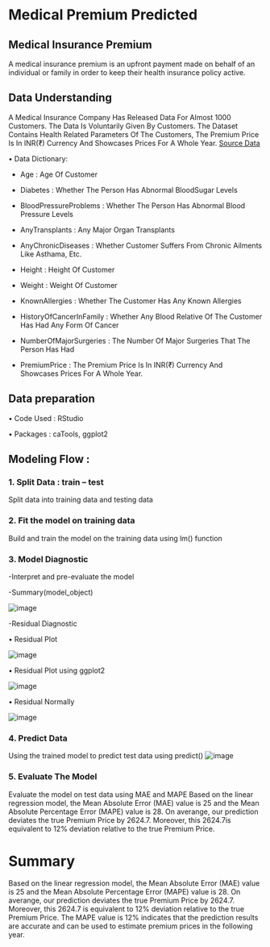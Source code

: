 # Medical Premium Predicted

## Medical Insurance Premium 
A medical insurance premium is an upfront payment made on behalf of an individual or family in order to keep their health insurance policy active.

## Data Understanding

A Medical Insurance Company Has Released Data For Almost 1000 Customers. The Data Is Voluntarily Given By Customers. 
The Dataset Contains Health Related Parameters Of The Customers, The Premium Price Is In INR(₹) Currency And Showcases Prices For A Whole Year.
[Source Data](https://www.kaggle.com/tejashvi14/medical-insurance-premium-prediction)

•	Data Dictionary:
    
   - Age : Age Of Customer 
    
   - Diabetes : Whether The Person Has Abnormal BloodSugar Levels
    
   - BloodPressureProblems : Whether The Person Has Abnormal Blood Pressure Levels
    
   - AnyTransplants : Any Major Organ Transplants
    
   - AnyChronicDiseases : Whether Customer Suffers From Chronic Ailments Like Asthama, Etc.
    
   - Height : Height Of Customer
    
   - Weight : Weight Of Customer
    
   - KnownAllergies : Whether The Customer Has Any Known Allergies
    
   - HistoryOfCancerInFamily : Whether Any Blood Relative Of The Customer Has Had Any Form Of Cancer
    
   - NumberOfMajorSurgeries : The Number Of Major Surgeries That The Person Has Had
    
   - PremiumPrice : The Premium Price Is In INR(₹) Currency And Showcases Prices For A Whole Year.

## Data preparation
•	Code Used : RStudio 

•	Packages : caTools, ggplot2

## Modeling Flow : 
### 1. Split Data : train – test
   Split data into training data and testing data
### 2. Fit the model on training data
   Build and train the model on the training data using lm() function
### 3. Model Diagnostic
  
 -Interpret and pre-evaluate the model
  
 -Summary(model_object)
 
 ![image](https://user-images.githubusercontent.com/88583319/129437689-402dc97d-a648-4efd-a453-bde2d3eceaf3.png)

  
 -Residual Diagnostic
    
   • 	Residual Plot
   
   ![image](https://user-images.githubusercontent.com/88583319/128622590-4970740a-2869-429c-910b-bc23c9a62166.png)
    
   • 	Residual Plot using ggplot2
    
   ![image](https://user-images.githubusercontent.com/88583319/128622578-ac49b108-b32b-45f7-a6e0-618c291d7181.png)
    
   •	Residual Normally
   
   ![image](https://user-images.githubusercontent.com/88583319/128622604-b66def67-399f-404c-a5b5-2fcdf3757667.png)
    
### 4. Predict Data
   Using the trained model to predict test data using predict()
   ![image](https://user-images.githubusercontent.com/88583319/128622622-32f066da-24c3-4238-82ea-19ea2074a8d8.png)
   
### 5. Evaluate The Model
   Evaluate the model on test data using MAE and MAPE
 Based on the linear regression model, the Mean Absolute Error (MAE) value is 25 and the Mean Absolute Percentage Error (MAPE) value is 28.
On averange, our prediction deviates the true Premium Price by 2624.7. Moreover, this 2624.7is equivalent to 12% deviation relative to the true Premium Price.

# Summary

Based on the linear regression model, the Mean Absolute Error (MAE) value is 25 and the Mean Absolute Percentage Error (MAPE) value is 28.
On averange, our prediction deviates the true Premium Price by 2624.7. Moreover, this 2624.7 is equivalent to 12% deviation relative to the true Premium Price.
The MAPE value is 12% indicates that the prediction results are accurate and can be used to estimate premium prices in the following year. 
